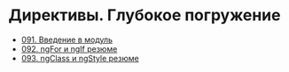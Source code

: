 # Директивы. Глубокое погружение

- [091. Введение в модуль](./091.%20Module%20Introduction)
- [092. ngFor и ngIf резюме](./092.%20ngFor%20and%20ngIf%20Recap)
- [093. ngClass и ngStyle резюме](./093.%20ngClass%20and%20ngStyle%20Recap)
